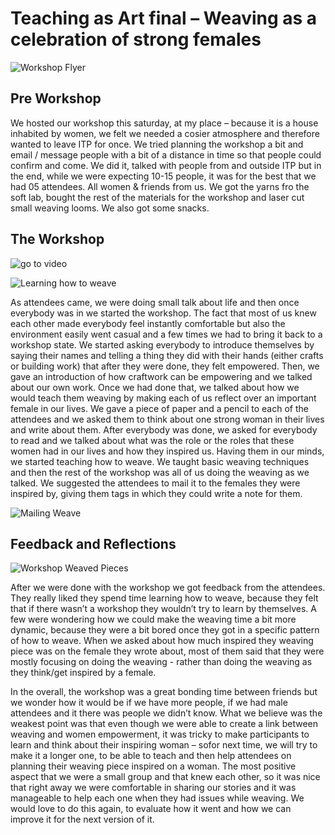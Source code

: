 # Teaching as Art final – Weaving as a celebration of strong females

![Workshop Flyer](http://gauirenata.com/projects/images/workshop_flyer_web.jpg)


## Pre Workshop
We hosted our workshop this saturday, at my place – because it is a house inhabited by women, we felt we needed a cosier atmosphere and therefore wanted to leave ITP for once. We tried planning the workshop a bit and email / message people with a bit of a distance in time so that people could confirm and come. We did it, talked with people from and outside ITP but in the end, while we were expecting 10-15 people, it was for the best that we had 05 attendees. All women & friends from us. We got the yarns fro the soft lab, bought the rest of the materials for the workshop and laser cut small weaving looms. We also got some snacks. 


## The Workshop

![go to video](https://vimeo.com/209263737)

![Learning how to weave](http://gauirenata.com/projects/images/together_w.jpg)

As attendees came, we were doing small talk about life and then once everybody was in we started the workshop. The fact that most of us knew each other made everybody feel instantly comfortable but also the environment easily went casual and a few times we had to bring it back to a workshop state. We started asking everybody to introduce themselves by saying their names and telling a thing they did with their hands (either crafts or building work) that after they were done, they felt empowered. Then, we gave an introduction of how craftwork can be empowering and we talked about our own work. Once we had done that, we talked about how we would teach them weaving by making each of us reflect over an important female in our lives. We gave a piece of paper and a pencil to each of the attendees and we asked them to think about one strong woman in their lives and write about them. After everybody was done, we asked for everybody to read and we talked about what was the role or the roles that these women had in our lives and how they inspired us. Having them in our minds, we started teaching how to weave. We taught basic weaving techniques and then the rest of the workshop was all of us doing the weaving as we talked. We suggested the attendees to mail it to the females they were inspired by, giving them tags in which they could write a note for them. 

![Mailing Weave](http://gauirenata.com/projects/images/Foto4.JPG)


## Feedback and Reflections

![Workshop Weaved Pieces](http://gauirenata.com/projects/images/everybody.jpg)

After we were done with the workshop we got feedback from the attendees. They really liked they spend time learning how to weave, because they felt that if there wasn’t a workshop they wouldn’t try to learn by themselves. A few were wondering how we could make the weaving time a bit more dynamic, because they were a bit bored once they got in a specific pattern of how to weave. When we asked about how much inspired they weaving piece was on the female they wrote about, most of them said that they were mostly focusing on doing the weaving - rather than doing the weaving as they think/get inspired by a female. 

In the overall, the workshop was a great bonding time between friends but we wonder how it would be if we have more people, if we had male attendees and it there was people we didn’t know. What we believe was the weakest point was that even though we were able to create a link between weaving and women empowerment, it was tricky to make participants to learn and think about their inspiring woman – sofor next time, we will try to make it a longer one, to be able to teach and then help attendees on planning their weaving piece inspired on a woman. The most positive aspect that we were a small group and that knew each other, so it was nice that right away we were comfortable in sharing our stories and it was manageable to help each one when they had issues while weaving. We would love to do this again, to evaluate how it went and how we can improve it for the next version of it.
